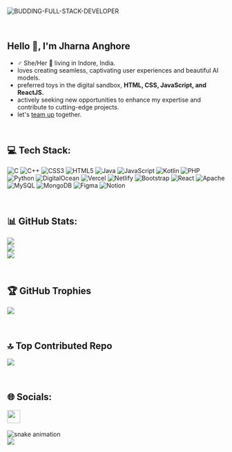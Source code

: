<br>

![BUDDING-FULL-STACK-DEVELOPER](https://github.com/itsRishh/itsRishh/assets/105977672/40243045-7b3f-4f99-b571-baa5bf8dc138)

<br>
<h2 color="#ffffff" align="left">Hello 👋, I'm Jharna Anghore</h2>
<ul>
  <li>♂ She/Her 📍 living in Indore, India.</li>
  <li>loves creating seamless, captivating user experiences and beautiful AI models.</li>
  <li>preferred toys in the digital sandbox, <strong>HTML, CSS, JavaScript, and ReactJS.</strong></li>
  <li>actively seeking new opportunities to enhance my expertise and contribute to cutting-edge projects.</li>
  <li>let's <a href="mailto:jharnaanghore273@gmail.com">team up</a> together.</li>
</ul>
<br>

<h2>💻 Tech Stack:</h2>

![C](https://img.shields.io/badge/c-%2300599C.svg?style=for-the-badge&logo=c&logoColor=white) ![C++](https://img.shields.io/badge/c++-%2300599C.svg?style=for-the-badge&logo=c%2B%2B&logoColor=white) ![CSS3](https://img.shields.io/badge/css3-%231572B6.svg?style=for-the-badge&logo=css3&logoColor=white) ![HTML5](https://img.shields.io/badge/html5-%23E34F26.svg?style=for-the-badge&logo=html5&logoColor=white) ![Java](https://img.shields.io/badge/java-%23ED8B00.svg?style=for-the-badge&logo=openjdk&logoColor=white) ![JavaScript](https://img.shields.io/badge/javascript-%23323330.svg?style=for-the-badge&logo=javascript&logoColor=%23F7DF1E) ![Kotlin](https://img.shields.io/badge/kotlin-%237F52FF.svg?style=for-the-badge&logo=kotlin&logoColor=white) ![PHP](https://img.shields.io/badge/php-%23777BB4.svg?style=for-the-badge&logo=php&logoColor=white) ![Python](https://img.shields.io/badge/python-3670A0?style=for-the-badge&logo=python&logoColor=ffdd54) ![DigitalOcean](https://img.shields.io/badge/DigitalOcean-%230167ff.svg?style=for-the-badge&logo=digitalOcean&logoColor=white) ![Vercel](https://img.shields.io/badge/vercel-%23000000.svg?style=for-the-badge&logo=vercel&logoColor=white) ![Netlify](https://img.shields.io/badge/netlify-%23000000.svg?style=for-the-badge&logo=netlify&logoColor=#00C7B7) ![Bootstrap](https://img.shields.io/badge/bootstrap-%238511FA.svg?style=for-the-badge&logo=bootstrap&logoColor=white) ![React](https://img.shields.io/badge/react-%2320232a.svg?style=for-the-badge&logo=react&logoColor=%2361DAFB) ![Apache](https://img.shields.io/badge/apache-%23D42029.svg?style=for-the-badge&logo=apache&logoColor=white) ![MySQL](https://img.shields.io/badge/mysql-%2300000f.svg?style=for-the-badge&logo=mysql&logoColor=white) ![MongoDB](https://img.shields.io/badge/MongoDB-%234ea94b.svg?style=for-the-badge&logo=mongodb&logoColor=white) ![Figma](https://img.shields.io/badge/figma-%23F24E1E.svg?style=for-the-badge&logo=figma&logoColor=white) ![Notion](https://img.shields.io/badge/Notion-%23000000.svg?style=for-the-badge&logo=notion&logoColor=white)

<br>

<h2>📊 GitHub Stats:</h2>

![](https://github-readme-stats.vercel.app/api?username=itsjazz10&theme=gotham&hide_border=false&include_all_commits=true&count_private=true)<br/>
![](https://github-readme-streak-stats.herokuapp.com/?user=itsjazz10&theme=gotham&hide_border=false)<br/>
![](https://github-readme-stats.vercel.app/api/top-langs/?username=itsjazz10&theme=gotham&hide_border=false&include_all_commits=true&count_private=true&layout=compact)

<br>

<h2>🏆 GitHub Trophies</h2>

![](https://github-profile-trophy.vercel.app/?username=itsjazz10&theme=monokai&no-frame=false&no-bg=true&margin-w=4)

<br>

<h2>🔝 Top Contributed Repo</h2>

![](https://github-contributor-stats.vercel.app/api?username=itsjazz10&limit=5&theme=radical&combine_all_yearly_contributions=true)

<br>

<h2>🌐 Socials:</h2>

<div align="left">
 <a href="https://www.linkedin.com/in/jharna-anghore-54b09b19b" target="_blank" >
   <img src="https://img.shields.io/static/v1?message=LinkedIn&logo=linkedin&label=&color=0077B5&logoColor=f7f7f6&labelColor=13539d&style=for-the-badge" height="30"/>
 </a>
</div>
   
<br>

<img src="https://raw.githubusercontent.com/itsRishh/itsjazz10/output/snake.svg" alt="snake animation"/>

<br>

<div align="left">
  <img src="https://profile-counter.glitch.me/itsjazz10/count.svg?"/>
</div>


<!-- Proudly created with GPRM ( https://gprm.itsvg.in ) -->
